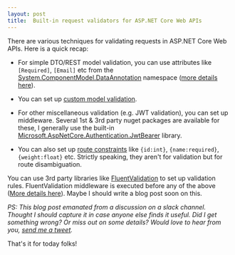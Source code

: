 ```yaml
---
layout: post
title:  Built-in request validators for ASP.NET Core Web APIs
---
```

There are various techniques for validating requests in ASP.NET Core Web APIs. Here is a quick recap: 

  * For simple DTO/REST model validation, you can use attributes like `[Required]`, `[Email]` etc from the [System.ComponentModel.DataAnnotation](https://docs.microsoft.com/en-us/dotnet/api/system.componentmodel.dataannotations?view=netcore-2.2) namespace ([more details here](https://docs.microsoft.com/en-us/aspnet/core/mvc/models/validation?view=aspnetcore-2.2#validation-attributes)).

  * You can set up [custom model validation](https://docs.microsoft.com/en-us/aspnet/core/mvc/models/validation?view=aspnetcore-2.2#custom-validation).

  * For other miscellaneous validation (e.g. JWT validation), you can set up middleware. Several 1st & 3rd party nuget packages are available for these, I generally use the built-in [Microsoft.AspNetCore.Authentication.JwtBearer](https://github.com/aspnet/AspNetCore/tree/master/src/Security/src/Microsoft.AspNetCore.Authentication.JwtBearer) library.

  * You can also set up [route constraints](https://docs.microsoft.com/en-us/aspnet/core/fundamentals/routing?view=aspnetcore-2.2#route-constraint-reference) like `{id:int}`, `{name:required}`, `{weight:float}` etc. Strictly speaking, they aren't for validation but for route disambiguation.

You can use 3rd party libraries like [FluentValidation](https://fluentvalidation.net/) to set up validation rules. FluentValidation middleware is executed before any of the above ([More details here](https://fluentvalidation.net/aspnet#asp-net-core)). Maybe I should write a blog post soon on this. 

_PS: This blog post emanated from a discussion on a slack channel. Thought I should capture it in case anyone else finds it useful. Did I get something wrong? Or miss out on some details? Would love to hear from you, [send me a tweet]({{site.author.twitter}})._

That's it for today folks!
